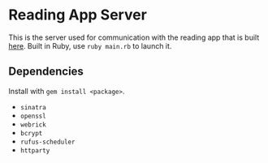 # Reading App Server
This is the server used for communication with the reading app that is built [here](https://www.github.com/tr4wzified/socialreadingapp).
Built in Ruby, use `ruby main.rb` to launch it.

## Dependencies
Install with `gem install <package>`.
- `sinatra`
- `openssl`
- `webrick`
- `bcrypt`
- `rufus-scheduler`
- `httparty`
